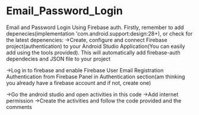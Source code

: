 # Email_Password_Login
Email and Password Login Using Firebase auth.
Firstly, remember to add depenecies(implementation 'com.android.support:design:28+), or check for the latest depenencies:
->Create, configure and connect Firebase project(authentication) to your Android Studio Application(You can easily add using the tools provided). This will automatically add firebase-auth dependecies and JSON file to your project

->Log in to firebase and enable Firebase User Email Registration Authentication from Firebase Panel in Authentication section(am thinking you already have a firebase account and if not, create one)

->Go the android studio and open activities in this code
->Add internet permission
->Create the activities and follow the code provided and the comments
